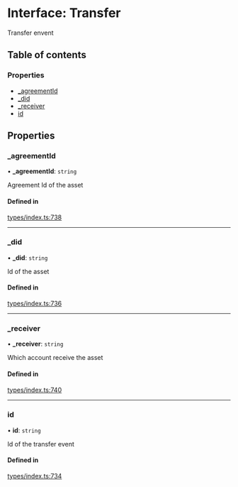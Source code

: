 # Interface: Transfer

Transfer envent

## Table of contents

### Properties

- [\_agreementId](Transfer.md#_agreementid)
- [\_did](Transfer.md#_did)
- [\_receiver](Transfer.md#_receiver)
- [id](Transfer.md#id)

## Properties

### \_agreementId

• **\_agreementId**: `string`

Agreement Id of the asset

#### Defined in

[types/index.ts:738](https://github.com/nevermined-io/react-components/blob/30dad8d/catalog/src/types/index.ts#L738)

___

### \_did

• **\_did**: `string`

Id of the asset

#### Defined in

[types/index.ts:736](https://github.com/nevermined-io/react-components/blob/30dad8d/catalog/src/types/index.ts#L736)

___

### \_receiver

• **\_receiver**: `string`

Which account receive the asset

#### Defined in

[types/index.ts:740](https://github.com/nevermined-io/react-components/blob/30dad8d/catalog/src/types/index.ts#L740)

___

### id

• **id**: `string`

Id of the transfer event

#### Defined in

[types/index.ts:734](https://github.com/nevermined-io/react-components/blob/30dad8d/catalog/src/types/index.ts#L734)
